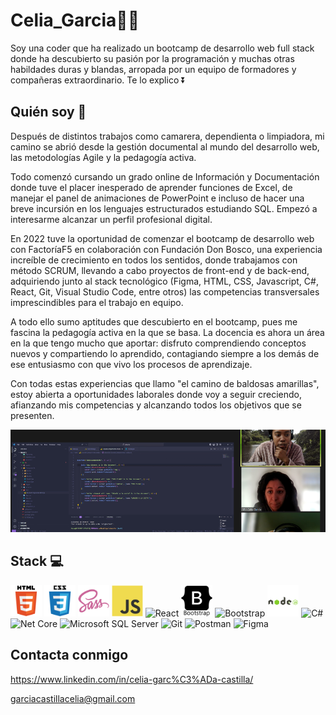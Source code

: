 # Celia_Garcia👩‍💻

Soy una coder que ha realizado un bootcamp de desarrollo web full stack donde ha descubierto su pasión por la programación y muchas otras habildades duras y blandas, arropada por un equipo de formadores y compañeras extraordinario. Te lo explico ⏬

## Quién soy 🤔

Después de distintos trabajos como camarera, dependienta o limpiadora, mi camino se abrió desde la gestión documental al mundo del desarrollo web, las metodologías Agile y la pedagogía activa. 

Todo comenzó cursando un grado online de Información y Documentación donde tuve el placer inesperado de aprender funciones de Excel, de manejar el panel de animaciones de PowerPoint e incluso de hacer una breve incursión en los lenguajes estructurados estudiando SQL. Empezó a interesarme alcanzar un perfil profesional digital.

En 2022 tuve la oportunidad de comenzar el bootcamp de desarrollo web con FactoríaF5 en colaboración con Fundación Don Bosco, una experiencia increíble de crecimiento en todos los sentidos, donde trabajamos con método SCRUM, llevando a cabo proyectos de front-end y de back-end, adquiriendo junto al stack tecnológico (Figma, HTML, CSS, Javascript, C#, React, Git, Visual Studio Code, entre otros) las competencias transversales imprescindibles para el trabajo en equipo. 

A todo ello sumo aptitudes que descubierto en el bootcamp, pues me fascina la pedagogía activa en la que se basa. La docencia es ahora un área en la que tengo mucho que aportar: disfruto comprendiendo conceptos nuevos y compartiendo lo aprendido, contagiando siempre a los demás de ese entusiasmo con que vivo los procesos de aprendizaje.

Con todas estas experiencias que llamo "el camino de baldosas amarillas", estoy abierta a oportunidades laborales donde voy a seguir creciendo, afianzando mis competencias y alcanzando todos los objetivos que se presenten.

![hackatonn](https://github.com/CeliaGC/Celia_Garcia/blob/main/assets/hackatonn.png)

## Stack 💻

<div style="display:flex, flexdirection:row"><img style="width:50px" src="https://raw.githubusercontent.com/devicons/devicon/master/icons/html5/html5-original-wordmark.svg"  alt="HTML5"/>
<img style="width:50px" src="https://raw.githubusercontent.com/devicons/devicon/master/icons/css3/css3-original-wordmark.svg"  alt="CSS"/>
<img style="width:50px" src="https://raw.githubusercontent.com/devicons/devicon/master/icons/sass/sass-original.svg"  alt="Sass"/>
<img style="width:50px" src="https://raw.githubusercontent.com/devicons/devicon/master/icons/javascript/javascript-original.svg"  alt="JavaScript"/>
<img style="width:50px" src="https://cdn.worldvectorlogo.com/logos/react-1.svg"  alt="React"/>
<img style="width:50px" src="https://raw.githubusercontent.com/devicons/devicon/master/icons/bootstrap/bootstrap-plain-wordmark.svg"  alt="Bootstrap"/>
<img style="width:50px" src="https://pbs.twimg.com/profile_images/610586699798835201/OuezNT-e_400x400.png"  alt="Bootstrap"/>
<img style="width:50px" src="https://raw.githubusercontent.com/devicons/devicon/master/icons/nodejs/nodejs-original-wordmark.svg"  alt="Node"/>
<img style="width:50px" src="https://cdn.cdnlogo.com/logos/c/27/c.svg"  alt="C#"/>
<img style="width:50px" src="https://upload.wikimedia.org/wikipedia/commons/thumb/e/ee/.NET_Core_Logo.svg/768px-.NET_Core_Logo.svg.png"  alt="Net Core"/>
<img style="width:50px" src="https://www.svgrepo.com/show/303229/microsoft-sql-server-logo.svg"  alt="Microsoft SQL Server"/>
<img style="width:50px" 
src="https://camo.githubusercontent.com/fbfcb9e3dc648adc93bef37c718db16c52f617ad055a26de6dc3c21865c3321d/68747470733a2f2f7777772e766563746f726c6f676f2e7a6f6e652f6c6f676f732f6769742d73636d2f6769742d73636d2d69636f6e2e737667" alt="Git"/>
<img style="width:50px" src="https://camo.githubusercontent.com/93b32389bf746009ca2370de7fe06c3b5146f4c99d99df65994f9ced0ba41685/68747470733a2f2f7777772e766563746f726c6f676f2e7a6f6e652f6c6f676f732f676574706f73746d616e2f676574706f73746d616e2d69636f6e2e737667" alt="Postman"/>
<img style="width:50px" src="https://camo.githubusercontent.com/ed93c2b000a76ceaad1503e7eb9356591b885227e82a36a005b9d3498b303ba5/68747470733a2f2f7777772e766563746f726c6f676f2e7a6f6e652f6c6f676f732f6669676d612f6669676d612d69636f6e2e737667" alt="Figma"/>

</div>

## Contacta conmigo

https://www.linkedin.com/in/celia-garc%C3%ADa-castilla/

garciacastillacelia@gmail.com

